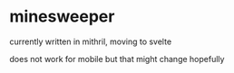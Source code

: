 # minesweeper

currently written in mithril, moving to svelte

does not work for mobile but that might change hopefully
